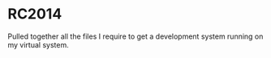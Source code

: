 # RC2014

Pulled together all the files I require to get a development system running on my virtual system.

